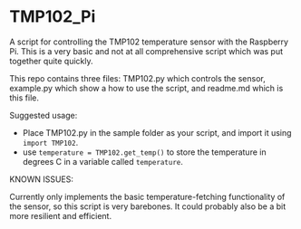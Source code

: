 # TMP102_Pi
A script for controlling the TMP102 temperature sensor with the Raspberry Pi.  This is a very basic and not at all comprehensive script which was put together quite quickly.

This repo contains three files: TMP102.py which controls the sensor, example.py which show a how to use the script, and readme.md which is this file.

Suggested usage:
- Place TMP102.py in the sample folder as your script, and import it using `import TMP102`.
- use `temperature = TMP102.get_temp()` to store the temperature in degrees C in a variable called `temperature`.

KNOWN ISSUES:

Currently only implements the basic temperature-fetching functionality of the sensor, so this script is very barebones.  It could probably also be a bit more resilient and efficient.  
